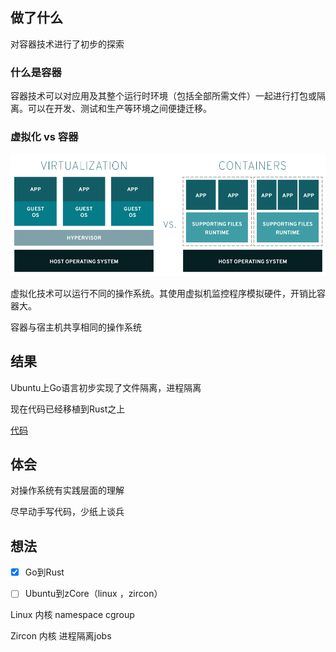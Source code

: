 

## 做了什么

对容器技术进行了初步的探索

### 什么是容器

容器技术可以对应用及其整个运行时环境（包括全部所需文件）一起进行打包或隔离。可以在开发、测试和生产等环境之间便捷迁移。

### 虚拟化  vs  容器

![virtualization-vs-containers](summary.assets/virtualization-vs-containers.png)

虚拟化技术可以运行不同的操作系统。其使用虚拟机监控程序模拟硬件，开销比容器大。

容器与宿主机共享相同的操作系统

## 结果

Ubuntu上Go语言初步实现了文件隔离，进程隔离

现在代码已经移植到Rust之上

[代码](https://github.com/AA1HSHH/zCorewithcontainer/tree/main/trydocker)

## 体会

对操作系统有实践层面的理解

尽早动手写代码，少纸上谈兵

## 想法

- [x] Go到Rust

- [ ] Ubuntu到zCore（linux ，zircon）



Linux 内核   namespace  cgroup

Zircon 内核   进程隔离jobs   

